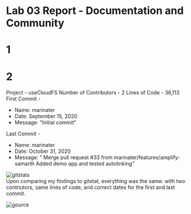 # Lab 03 Report - Documentation and Community

# 1


# 2
Project - useCloudFS
Number of Contributors - 2
Lines of Code - 36,113  
First Commit -    
- Name: marinater
- Date: September 15, 2020 
- Message: “Initial commit”  

Last Commit - 
- Name: marinater
- Date: October 31, 2020 
- Message: “ Merge pull request #33 from marinater/features/amplify-samarth Added demo app and tested autolinking”  

![gitstats](gitstats.png)  
Upon comparing my findings to gitstat, everything was the same: with two contriutors, same lines of code, and correct dates for the first and last commit.

![gource](gsource.png)  

